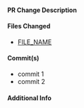 #### PR Change Description

#### Files Changed
- [FILE_NAME](FILE_URL)

#### Commit(s)
- commit 1
- commit 2

#### Additional Info
